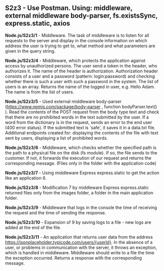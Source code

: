 

## S2z3 - Use Postman. Using: middleware, external middleware body-parser, fs.existsSync, express.static, axios

**Node.js/S2z3/1** - Middleware. The task of middleware is to listen for all requests to the server and display in the console information on which address the user is trying to get to, what method and what parameters are given in the query string.

**Node.js/S2z3/4** - Middleware, which protects the application against access by unauthorized persons. The user send a token in the header, who authorizes it. The name of the header is authorization. Authorization header consists of a user and a password (pattern: login:password) and checking whether there is such a user with such a password in the system. The list of users is an array. Returns the name of the logged in user, e.g. Hello Adam. The name is from the list of users.

**Node.js/S2z3/5** - Used external middleware body-parser (https://www.npmjs.com/package/body-parser , function bodyParser.text() ). Read the contents of the POST request from the body type text and check that there are no prohibited words in the text submitted by the user. If a word from the dictionary is in the request, sends an error to the end user (400 error status). If the submitted text is 'safe', it saves it in a data.txt file. Additional endpoints created for: displaying the contents of the file with text sent by users, displaying a list of prohibited words.

**Node.js/S2z3/6** - Middleware, which checks whether the specified path is the path to a physical file on the disk (fs module). If so, the file sends to the customer. If not, it forwards the execution of our request and returns the corresponding message. (Files only in the folder with the application code)

**Node.js/S2z3/7** - Using middleware Express express.static to get the action like an application 6.

**Node.js/S2z3/8** - Modification 7 by middleware Express express.static returned files only from the images folder, a folder in the main application folder.

**Node.js/S2z3/9** - Middleware that logs in the console the time of receiving the request and the time of sending the response.

**Node.js/S2z3/10** - Expansion of 9 by saving logs to a file - new logs are added at the end of the file.

**Node.js/S2z3/11** - An application that returns user data from the address https://jsonplaceholder.typicode.com/users/{userId}. In the absence of a user, or problems in communication with the server, it throws an exception, which is handled in middleware. Middleware should write to a file the time the exception occurred. Returns a response with the corresponding message.
